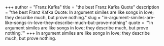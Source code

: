 +++
author = "Franz Kafka"
title = "the best Franz Kafka Quote"
description = "the best Franz Kafka Quote: In argument similes are like songs in love; they describe much, but prove nothing."
slug = "in-argument-similes-are-like-songs-in-love-they-describe-much-but-prove-nothing"
quote = '''In argument similes are like songs in love; they describe much, but prove nothing.'''
+++
In argument similes are like songs in love; they describe much, but prove nothing.
